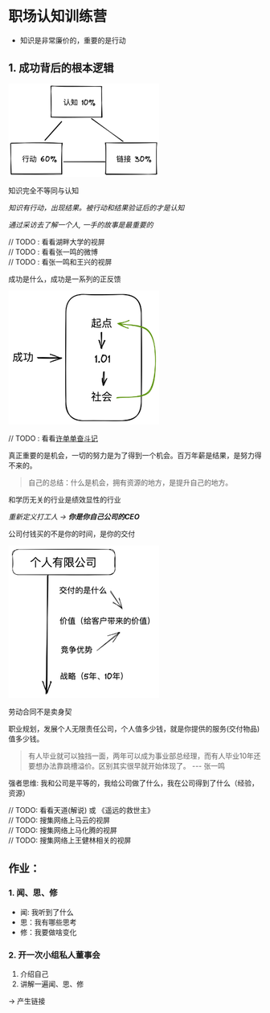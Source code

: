 # 职场认知训练营

- 知识是非常廉价的，重要的是行动

## 1. 成功背后的根本逻辑

<img src="./picture/01.png" width="300px">


知识完全不等同与认知

*知识有行动，出现结果。被行动和结果验证后的才是认知*

*通过采访去了解一个人, 一手的故事是最重要的*

// TODO : 看看湖畔大学的视屏    <br/>
// TODO : 看看张一鸣的微博      <br/>
// TODO : 看张一鸣和王兴的视屏   <br/>


成功是什么，成功是一系列的正反馈

<img src="./picture/02.png" width="300px">


// TODO : 看看[许单单奋斗记](http://tech.sina.com.cn/i/2012-02-04/11306683283.shtml)


真正重要的是机会，一切的努力是为了得到一个机会。百万年薪是结果，是努力得不来的。

> 自己的总结：什么是机会，拥有资源的地方，是提升自己的地方。



和学历无关的行业是绩效显性的行业

*重新定义打工人 -> **你是你自己公司的CEO***

公司付钱买的不是你的时间，是你的交付

<img src="./picture/03.png" width="300px">

劳动合同不是卖身契

职业规划，发展个人无限责任公司，个人值多少钱，就是你提供的服务(交付物品)值多少钱。

> 有人毕业就可以独挡一面，两年可以成为事业部总经理，而有人毕业10年还要想办法靠跳槽溢价。区别其实很早就开始体现了。  ---   张一鸣

强者思维: 我和公司是平等的，我给公司做了什么，我在公司得到了什么（经验，资源）

// TODO: 看看天道(解说) 或 《遥远的救世主》 <br/>
// TODO: 搜集网络上马云的视屏 <br/>
// TODO: 搜集网络上马化腾的视屏 <br/>
// TODO: 搜集网络上王健林相关的视屏 <br/>

## 作业：

### 1. 闻、思、修

- 闻: 我听到了什么
- 思：我有哪些思考
- 修：我要做啥变化

### 2. 开一次小组私人董事会

1. 介绍自己
2. 讲解一遍闻、思、修

-> 产生链接





